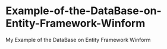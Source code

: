 # Example-of-the-DataBase-on-Entity-Framework-Winform
My Example of the DataBase on Entity Framework Winform
